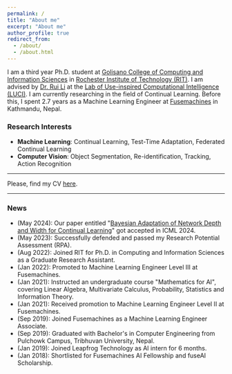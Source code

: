 ```yaml
---
permalink: /
title: "About me"
excerpt: "About me"
author_profile: true
redirect_from: 
  - /about/
  - /about.html
---
```



I am a third year Ph.D. student at [Golisano College of Computing and Information Sciences](https://www.rit.edu/computing/) in [Rochester Institute of Technology (RIT)](https://www.rit.edu/). I am advised by [Dr. Rui Li](https://ruililuci.com//) at the [Lab of Use-inspired Computational Intelligence (LUCI)](https://ruililuci.com//). I am currently researching in the field of Continual Learning. Before this, I spent 2.7 years as a Machine Learning Engineer at [Fusemachines](https://fusemachines.com/) in Kathmandu, Nepal. 

### Research Interests
* **Machine Learning**: Continual Learning, Test-Time Adaptation, Federated Continual Learning
* **Computer Vision**: Object Segmentation, Re-identification, Tracking, Action Recognition

---
Please, find my CV [here](https://thapa-jeevan.github.io/files/CV.pdf).

---
### News
* (May 2024): Our paper entitled "[Bayesian Adaptation of Network Depth and Width for Continual Learning](https://openreview.net/pdf?id=c9HddKGiYk)" got accepted in ICML 2024.
* (May 2023): Successfully defended and passed my Research Potential Assessment (RPA).
* (Aug 2022): Joined RIT for Ph.D. in Computing and Information Sciences as a Graduate Research Assistant.
* (Jan 2022): Promoted to Machine Learning Engineer Level III at Fusemachines.
* (Jan 2021): Instructed an undergraduate course "Mathematics for AI", covering Linear Algebra, Multivariate Calculus, Probability, Statistics and Information Theory.
* (Jan 2021): Received promotion to Machine Learning Engineer Level II at Fusemachines.
* (Sep 2019): Joined Fusemachines as a Machine Learning Engineer Associate.
* (Sep 2019): Graduated with Bachelor's in Computer Engineering from Pulchowk Campus, Tribhuvan University, Nepal.
* (Jan 2019): Joined Leapfrog Technology as AI intern for 6 months.
* (Jan 2018): Shortlisted for Fusemachines AI Fellowship and fuseAI Scholarship.
